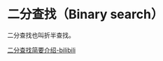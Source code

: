 # 二分查找（Binary search）
二分查找也叫折半查找。

<a href='https://www.bilibili.com/video/BV1Vw4m1Y7NQ/?spm_id_from=333.337.search-card.all.click&vd_source=9d8f6fe56371abfae7fe0a76b8a06bab'>二分查找简要介绍-bilibili</a>

